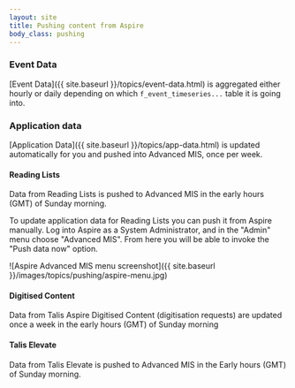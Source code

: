 ```yaml
---
layout: site
title: Pushing content from Aspire
body_class: pushing
---
```


### Event Data
[Event Data]({{ site.baseurl }}/topics/event-data.html) is aggregated either hourly or daily depending on which `f_event_timeseries...` table it is going into.

### Application data
[Application Data]({{ site.baseurl }}/topics/app-data.html) is updated automatically for you and pushed into Advanced MIS, once per week.

#### Reading Lists
Data from Reading Lists is pushed to Advanced MIS in the early hours (GMT) of Sunday morning.

To update application data for Reading Lists you can push it from Aspire manually. Log into Aspire as a System Administrator, and in the "Admin" menu choose "Advanced MIS". From here you will be able to invoke the "Push data now" option.

![Aspire Advanced MIS menu screenshot]({{ site.baseurl }}/images/topics/pushing/aspire-menu.jpg)

#### Digitised Content
Data from Talis Aspire Digitised Content (digitisation requests) are updated once a week in the early hours (GMT) of Sunday morning

#### Talis Elevate
Data from Talis Elevate is pushed to Advanced MIS in the Early hours (GMT) of Sunday morning.
